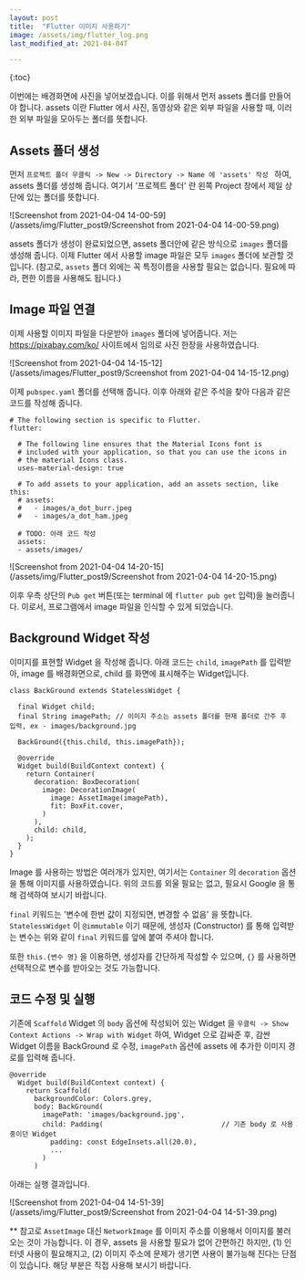 ```yaml
---
layout: post
title:  "Flutter 이미지 사용하기"
image: /assets/img/flutter_log.png
last_modified_at: 2021-04-04T

---
```


{:toc}

이번에는 배경화면에 사진을 넣어보겠습니다. 이를 위해서 먼저 assets 폴더를 만들어야 합니다. assets 이란 Flutter 에서 사진, 동영상와 같은 외부 파일을 사용할 때, 이러한 외부 파일을 모아두는 폴더를 뜻합니다.

## Assets 폴더 생성

먼저 `프로젝트 폴더 우클릭 -> New -> Directory -> Name 에 'assets' 작성 ` 하여, assets 폴더를 생성해 줍니다. 여기서 '프로젝트 폴더' 란 왼쪽 Project 창에서 제일 상단에 있는 폴더를 뜻합니다.

![Screenshot from 2021-04-04 14-00-59](/assets/img/Flutter_post9/Screenshot from 2021-04-04 14-00-59.png)

assets 폴더가 생성이 완료되었으면, assets 폴더안에 같은 방식으로 `images` 폴더를 생성해 줍니다. 이제 Flutter 에서 사용할 image 파일은 모두 `images` 폴더에 보관할 것입니다. (참고로, `assets` 폴더 외에는 꼭 특정이름을 사용할 필요는 없습니다. 필요에 따라, 편한 이름을 사용해도 됩니다.)

## Image 파일 연결

이제 사용할 이미지 파일을 다운받아 `images` 폴더에 넣어줍니다. 저는 https://pixabay.com/ko/ 사이트에서 임의로 사진 한장을 사용하였습니다.

![Screenshot from 2021-04-04 14-15-12](/assets/images/Flutter_post9/Screenshot from 2021-04-04 14-15-12.png)

이제 `pubspec.yaml` 폴더를 선택해 줍니다. 이후 아래와 같은 주석을 찾아 다음과 같은 코드를 작성해 줍니다.

```
# The following section is specific to Flutter.
flutter:

  # The following line ensures that the Material Icons font is
  # included with your application, so that you can use the icons in
  # the material Icons class.
  uses-material-design: true

  # To add assets to your application, add an assets section, like this:
  # assets:
  #   - images/a_dot_burr.jpeg
  #   - images/a_dot_ham.jpeg
  
  # TODO: 아래 코드 작성
  assets:
  - assets/images/
```

![Screenshot from 2021-04-04 14-20-15](/assets/img/Flutter_post9/Screenshot from 2021-04-04 14-20-15.png)

이후 우측 상단의 `Pub get` 버튼(또는 terminal 에 `flutter pub get` 입력)을 눌러줍니다. 이로서, 프로그램에서 image 파일을 인식할 수 있게 되었습니다.



## Background Widget 작성

이미지를 표현할 Widget 을 작성해 줍니다. 아래 코드는 `child`, `imagePath` 를 입력받아, image 를 배경화면으로, child 를 화면에 표시해주는 Widget입니다. 

```
class BackGround extends StatelessWidget {

  final Widget child;
  final String imagePath; // 이미지 주소는 assets 폴더를 현재 폴더로 간주 후 입력, ex - images/background.jpg

  BackGround({this.child, this.imagePath});

  @override
  Widget build(BuildContext context) {
    return Container(
      decoration: BoxDecoration(
        image: DecorationImage(
          image: AssetImage(imagePath),
          fit: BoxFit.cover,
        )
      ),
      child: child,
    );
  }
}

```

Image 를 사용하는 방법은 여러개가 있지만, 여기서는 `Container` 의 `decoration` 옵션을 통해 이미지를 사용하였습니다. 위의 코드를 외울 필요는 없고, 필요시 Google 을 통해 검색하여 보시기 바랍니다.

`final` 키워드는 '변수에 한번 값이 지정되면, 변경할 수 없음' 을 뜻합니다. `StatelessWidget` 이 `@immutable` 이기 때문에, 생성자 (Constructor) 를 통해 입력받는 변수는 위와 같이 `final` 키워드를 앞에 붙여 주셔야 합니다.

또한 `this.{변수 명}` 을 이용하면, 생성자를 간단하게 작성할 수 있으며, `{}` 를 사용하면 선택적으로 변수를 받아오는 것도 가능합니다. 



## 코드 수정 및 실행

기존에 `Scaffold` Widget 의 `body` 옵션에 작성되어 있는 Widget 을 `우클릭 -> Show Context Actions -> Wrap with Widget` 하여, Widget 으로 감싸준 후, 감싼 Widget 이름을 BackGround 로 수정, `imagePath` 옵션에 assets 에 추가한 이미지 경로를 입력해 줍니다.

```
@override
  Widget build(BuildContext context) {
    return Scaffold(
      backgroundColor: Colors.grey,
      body: BackGround(
        imagePath: 'images/background.jpg',
        child: Padding( 							// 기존 body 로 사용 중이던 Widget
          padding: const EdgeInsets.all(20.0),
          ...
        )
      )
```

아래는 실행 결과입니다.

![Screenshot from 2021-04-04 14-51-39](/assets/img/Flutter_post9/Screenshot from 2021-04-04 14-51-39.png)



** 참고로 `AssetImage` 대신 `NetworkImage` 를 이미지 주소를 이용해서 이미지를 불러오는 것이 가능합니다. 이 경우, assets 을 사용할 필요가 없어 간편하긴 하지만, (1) 인터넷 사용이 필요해지고, (2) 이미지 주소에 문제가 생기면 사용이 불가능해 진다는 단점이 있습니다. 해당 부분은 직접 사용해 보시기 바랍니다.